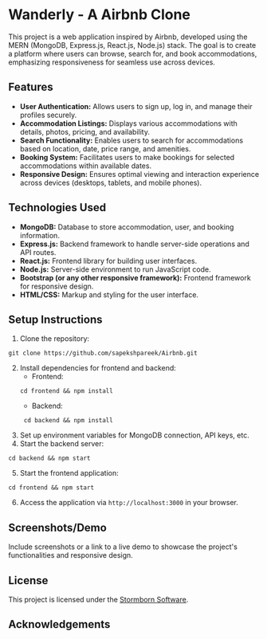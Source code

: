 # Wanderly - A Airbnb Clone

This project is a web application inspired by Airbnb, developed using the MERN (MongoDB, Express.js, React.js, Node.js) stack. The goal is to create a platform where users can browse, search for, and book accommodations, emphasizing responsiveness for seamless use across devices.

## Features

- **User Authentication:** Allows users to sign up, log in, and manage their profiles securely.
- **Accommodation Listings:** Displays various accommodations with details, photos, pricing, and availability.
- **Search Functionality:** Enables users to search for accommodations based on location, date, price range, and amenities.
- **Booking System:** Facilitates users to make bookings for selected accommodations within available dates.
- **Responsive Design:** Ensures optimal viewing and interaction experience across devices (desktops, tablets, and mobile phones).

## Technologies Used

- **MongoDB:** Database to store accommodation, user, and booking information.
- **Express.js:** Backend framework to handle server-side operations and API routes.
- **React.js:** Frontend library for building user interfaces.
- **Node.js:** Server-side environment to run JavaScript code.
- **Bootstrap (or any other responsive framework):** Frontend framework for responsive design.
- **HTML/CSS:** Markup and styling for the user interface.

## Setup Instructions

1. Clone the repository: 
``` 
git clone https://github.com/sapekshpareek/Airbnb.git
```
2. Install dependencies for frontend and backend:
   - Frontend: 
   ``` 
   cd frontend && npm install
   ```
   - Backend: 
   ```
    cd backend && npm install
   ```
3. Set up environment variables for MongoDB connection, API keys, etc.
4. Start the backend server: 
```
cd backend && npm start
```
5. Start the frontend application: 
```
cd frontend && npm start
```
6. Access the application via `http://localhost:3000` in your browser.

## Screenshots/Demo

Include screenshots or a link to a live demo to showcase the project's functionalities and responsive design.


## License

This project is licensed under the [Stormborn Software](https://bit.ly/sapekshp).

## Acknowledgements

